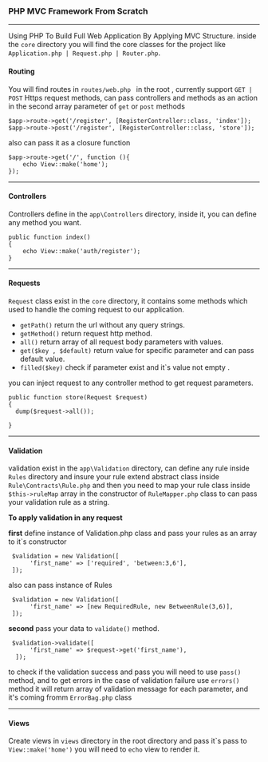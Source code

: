 ### PHP MVC Framework From Scratch

---

Using PHP To Build Full Web Application By Applying MVC Structure.
inside the `core` directory you will find the core classes for the project like `` Application.php | Request.php | Router.php ``.
#### Routing

You will find routes in ``routes/web.php `` in the root , currently support `` GET | POST `` Https request methods,
can pass controllers and methods as an action in the second array parameter of ``get`` or  ``post`` methods

```
$app->route->get('/register', [RegisterController::class, 'index']);
$app->route->post('/register', [RegisterController::class, 'store']);
```

also can pass it as a closure function

```
$app->route->get('/', function (){
    echo View::make('home');
});
```

------------
#### Controllers

Controllers define in the `app\Controllers` directory, inside it, you can define any method you want.

```
public function index()
{
    echo View::make('auth/register');
}
```

---
#### Requests

`` Request `` class exist in the `core` directory, it contains some methods which used to handle the coming request to our application.

- ``getPath()`` return the url without any query strings.
- ``getMethod()`` return request http method.
- ``all()`` return array of all request body parameters with values.
- ``get($key , $default)`` return value for specific parameter and can pass default value.
- ``filled($key)`` check if parameter exist and it`s value not empty .

you can inject request to any controller method to get request parameters.

``` 
public function store(Request $request)
{
  dump($request->all());

}
```
---
#### Validation

validation exist in the `app\Validation` directory, can define any rule inside `Rules` directory
and insure your rule extend abstract class inside `Rule\Contracts\Rule.php` and then you need to map your rule class inside  
`` $this->ruleMap `` array in the constructor of `RuleMapper.php` class to can pass your validation rule  as a string.

**To apply validation in any request** 

**first** define instance of Validation.php class and pass your rules as an array to it`s constructor

```  
 $validation = new Validation([
      'first_name' => ['required', 'between:3,6'],
 ]);
```
also can pass instance of  Rules  

```  
 $validation = new Validation([
      'first_name' => [new RequiredRule, new BetweenRule(3,6)],
 ]);
```

**second** pass your data to `` validate() `` method.
```
 $validation->validate([
      'first_name' => $request->get('first_name'),
  ]);
```

to check if the validation success and pass you will need to use ``pass()`` method,
and to get errors in the case of validation failure use ``errors()`` method it will return array of validation message for each 
parameter, and it's coming fromm `ErrorBag.php` class


---
#### Views

Create views in `views` directory in the root directory and pass it`s pass to ``View::make('home')`` you will need
to ```echo``` view to render it.


